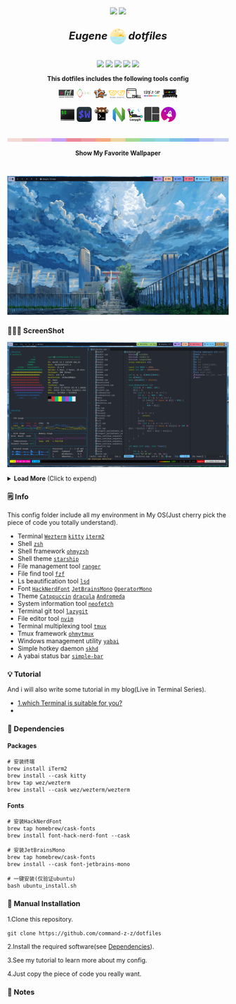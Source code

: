 <p align="center" style="margin-bottom:10px;margin-top:10px;">
<img src="https://img.shields.io/badge/Linux-FCC624?style=for-the-badge&logo=linux&logoColor=black">
<img src="https://img.shields.io/badge/macOS-FCC624?style=for-the-badge&logo=apple&logoColor=black">
</p>

<h2 align="center">
 <b style="font-size:24px;line-height:24px;vertical-align:middle;"><i>Eugene <img src="./img/dotfiles-logo.png" width="36px" style="vertical-align:middle;"> dotfiles</i></b>
</h2>

<p align=center style="margin-top:36px">	  
  <img src="https://img.shields.io/github/stars/command-z-z/dotfiles?color=dd864a&labelColor=202328&style=for-the-badge">
  <img src="https://img.shields.io/github/forks/command-z-z/dotfiles?color=82aaff&labelColor=202328&style=for-the-badge">
  <img src="https://img.shields.io/github/issues/command-z-z/dotfiles?color=bf616a&labelColor=202328&style=for-the-badge">
  <img src="https://img.shields.io/github/issues-pr/command-z-z/dotfiles?color=c792ea&labelColor=202328&style=for-the-badge">
  <img src="https://img.shields.io/github/license/command-z-z/dotfiles?color=15121C&labelColor=202328&style=for-the-badge">  
</p>

<p align="center"><b>This dotfiles includes the following tools config</b></p>
<p align="center">
<img src="./img/fzf-icon.png" width="34px">
<img src="./img/yabai-icon.png" width="38px" height="22px">
<img src="./img/ranger-icon.png" width="30px" height="22px">
<img src="./img/nerd-fonts-icon.svg" width="37px">
<img src="./img/zsh-icon.png" width="34px">
<img src="./img/simple-bar-icon.png" width="40px" height="22px">
<img src="./img/ohmyzsh-icon.png" width="34px">
</p>
<p align="center">
<img src="./img/iterm2-icon.png" width="34px">
<img src="./img/wezterm-icon.svg" width="34px">
<img src="./img/kitty-icon.svg" width="37px">
<img src="./img/neovim-icon.png" width="34px">
<img src="./img/lazygit-icon.png" width="34px">
<img src="./img/tmux-icon.png" width="34px">
<img src="./img/starship-icon.png" width="34px">
</p>
<p align="center">
<img src="./img/split-line.png" style="margin-top:20px;" width="600px">
</p>

<p align="center"><b>Show My Favorite Wallpaper</b></p>

<p align="center">
<img src="./img/img1.gif" style="margin-top:30px">
</p>

### 🧑🏾‍🎨 ScreenShot

![](./img/img2.png)

<details>
<summary><b>Load More</b> <span style="font-size:14px;">(Click to expend) </span> </summary>


![](./img/img3.png)

![](./img/img7.png)

![](./img/img4.png)

![](./img/img9.png)

![](./img/img5.png)

![](./img/img6.png)

![](./img/img8.png)

![](./img/img10.png)

</details>


### 🗒️ Info

This config folder include all my environment in My OS(Just cherry pick the piece of code you totally understand).

- Terminal [`Wezterm`](https://github.com/wez/wezterm) [`kitty`](https://github.com/kovidgoyal/kitty) [`iterm2`](https://github.com/gnachman/iTerm2)
- Shell [`zsh`](https://www.zsh.org/)
- Shell framework [`ohmyzsh`](https://github.com/ohmyzsh/ohmyzsh)
- Shell theme [`starship`](https://github.com/starship/starship)
- File management tool [`ranger`](https://github.com/ranger/ranger)
- File find tool [`fzf`](https://github.com/junegunn/fzf)
- Ls beautification tool [`lsd`](https://github.com/Peltoche/lsd)
- Font [`HackNerdFont`](https://github.com/ryanoasis/nerd-fonts) [`JetBrainsMono`](https://github.com/JetBrains/JetBrainsMono) [`OperatorMono`](https://www.typography.com/fonts/operator/styles/multi) 
- Theme [`Catppuccin`](https://github.com/catppuccin/catppuccin) [`dracula`](https://github.com/dracula/dracula-theme) [`Andromeda`](https://github.com/EliverLara/Andromeda)
- System information tool [`neofetch`](https://github.com/dylanaraps/neofetch)
- Terminal git tool [`lazygit`](https://github.com/jesseduffield/lazygit)
- File editor tool [`nvim`](https://github.com/neovim/neovim)
- Terminal multiplexing tool [`tmux`](https://github.com/tmux/tmux)
- Tmux framework [`ohmytmux`](https://github.com/gpakosz/.tmux)
- Windows management utility [`yabai`](https://github.com/koekeishiya/yabai)
- Simple hotkey daemon [`skhd`](https://github.com/koekeishiya/skhd)
- A yabai status bar [`simple-bar`](https://github.com/Jean-Tinland/simple-bar)

### 💡 Tutorial

And i will also write some tutorial in my blog(Live in Terminal Series).

- [1.which Terminal is suitable for you?](./tutorial/1.which+Terminal+is+suitable+for+you?.md)
- []()

### 🔨 Dependencies
#### Packages
```
# 安装终端
brew install iTerm2
brew install --cask kitty
brew tap wez/wezterm
brew install --cask wez/wezterm/wezterm
```
#### Fonts
```
# 安装HackNerdFont
brew tap homebrew/cask-fonts
brew install font-hack-nerd-font --cask

# 安装JetBrainsMono
brew tap homebrew/cask-fonts
brew install --cask font-jetbrains-mono

# 一键安装(仅验证ubuntu)
bash ubuntu_install.sh
```
### 🚀 Manual Installation

1.Clone this repository.

`git clone https://github.com/command-z-z/dotfiles`

2.Install the required software(see [Dependencies](#-dependencies)).

3.See my tutorial to learn more about my config.

4.Just copy the piece of code you really want.

### 🤖 Notes
